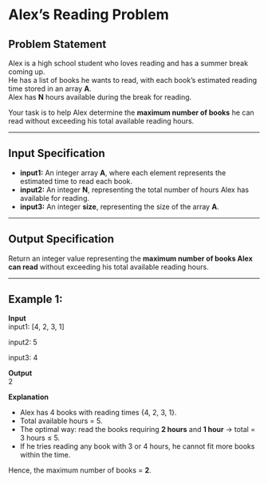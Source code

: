 # Alex’s Reading Problem

## Problem Statement
Alex is a high school student who loves reading and has a summer break coming up.  
He has a list of books he wants to read, with each book’s estimated reading time stored in an array **A**.  
Alex has **N** hours available during the break for reading.  

 Your task is to help Alex determine the **maximum number of books** he can read without exceeding his total available reading hours.

---

## Input Specification
- **input1:** An integer array **A**, where each element represents the estimated time to read each book.
- **input2:** An integer **N**, representing the total number of hours Alex has available for reading.
- **input3:** An integer **size**, representing the size of the array **A**.

---

## Output Specification
Return an integer value representing the **maximum number of books Alex can read** without exceeding his total available reading hours.

---

## Example 1:
**Input**  
input1: [4, 2, 3, 1]

input2: 5

input3: 4


**Output**  
2



**Explanation**  
- Alex has 4 books with reading times {4, 2, 3, 1}.  
- Total available hours = 5.  
- The optimal way: read the books requiring **2 hours** and **1 hour** → total = 3 hours ≤ 5.  
- If he tries reading any book with 3 or 4 hours, he cannot fit more books within the time.  

Hence, the maximum number of books = **2**.
